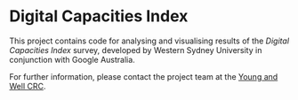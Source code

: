 
Digital Capacities Index
========================

This project contains code for analysing and visualising
results of the *Digital Capacities Index* survey, developed by
Western Sydney University in conjunction with Google Australia.

For further information, please contact the project team at the [Young and Well CRC](http://www.uws.edu.au/ics/research/projects/yawcrc).

